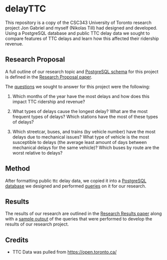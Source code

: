 # delayTTC
This repository is a copy of the CSC343 University of Toronto research project Jon Gabriel and myself (Nikolas Till) had designed and developed. Using a PostgreSQL database and public TTC delay data we sought to compare features of TTC delays and learn how this affected their ridership revenue.

## Research Proposal

A full outline of our research topic and [PostgreSQL schema](./schema.ddl) for this project is defined in the [Research Proposal paper](./Research_Proposal_Paper.pdf).

The [questions](./Research_Results.pdf) we sought to answer for this project were the following:

1. Which months of the year have the most delays and how does this impact TTC ridership and
revenue?

2. What types of delays cause the longest delay? What are the most frequent types of delays?
Which stations have the most of these types of delays?

3. Which streetcar, buses, and trains (by vehicle number) have the most delays due to
mechanical issues? What type of vehicle is the most susceptible to delays (the average least
amount of days between mechanical delays for the same vehicle)? Which buses by route are
the worst relative to delays?

## Method
After formatting public ttc delay data, we copied it into a [PostgreSQL database](./schema.ddl) we designed and performed [queries](./queries.sql) on it for our research.

## Results
The results of our research are outlined in the [Research Results paper](./Research_Results.pdf) along with a [sample output](./queries-demo.txt) of the queries that were performed to develop the results of our research project. 


## Credits
- TTC Data was pulled from https://open.toronto.ca/
